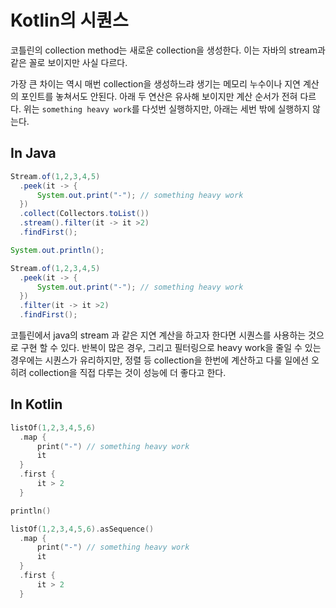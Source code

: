 
# Kotlin의 시퀀스

코틀린의 collection method는 새로운 collection을 생성한다. 이는 자바의 stream과 같은 꼴로 보이지만 사실 다르다.   

가장 큰 차이는 역시 매번 collection을 생성하느랴 생기는 메모리 누수이나 지연 계산의 포인트를 놓쳐서도 안된다. 아래 두 연산은 유사해 보이지만 계산 순서가 전혀 다르다. 위는 `something heavy work`를 다섯번 실행하지만, 아래는 세번 밖에 실행하지 않는다.

## In Java 
 
``` java
Stream.of(1,2,3,4,5)
  .peek(it -> {
      System.out.print("-"); // something heavy work
  })
  .collect(Collectors.toList())
  .stream().filter(it -> it >2)
  .findFirst();

System.out.println();

Stream.of(1,2,3,4,5)
  .peek(it -> {
      System.out.print("-"); // something heavy work
  })
  .filter(it -> it >2)
  .findFirst();
```

코틀린에서 java의 stream 과 같은 지연 계산을 하고자 한다면 시퀀스를 사용하는 것으로 구현 할 수 있다. 반복이 많은 경우, 그리고 필터링으로 heavy work을 줄일 수 있는 경우에는 시퀀스가 유리하지만, 정렬 등 collection을 한번에 계산하고 다룰 일에선 오히려 collection을 직접 다루는 것이 성능에 더 좋다고 한다.

## In Kotlin
``` kotlin
listOf(1,2,3,4,5,6)
  .map {
      print("-") // something heavy work
      it
  }
  .first {
      it > 2
  }

println()

listOf(1,2,3,4,5,6).asSequence()
  .map {
      print("-") // something heavy work
      it
  }
  .first {
      it > 2
  }
```



